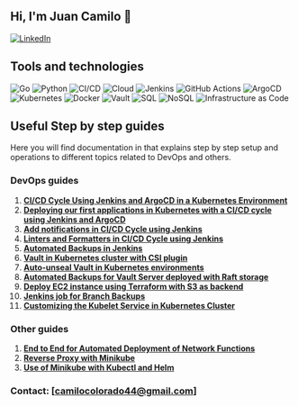 ## Hi, I'm Juan Camilo 👋

[![LinkedIn](https://img.shields.io/badge/LinkedIn-000?style=for-the-badge&logo=linkedin&logoColor=white)](https://www.linkedin.com/in/juan-camilo-colorado-cardona-4114b823b/)

## Tools and technologies

![Go](https://img.shields.io/badge/Go-00ADD8?style=for-the-badge&logo=go&logoColor=white) ![Python](https://img.shields.io/badge/Python-3776AB?style=for-the-badge&logo=python&logoColor=white) ![CI/CD](https://img.shields.io/badge/CI%2FCD-239120?style=for-the-badge&logo=continuous-integration&logoColor=white) ![Cloud](https://img.shields.io/badge/Cloud-4285F4?style=for-the-badge&logo=google-cloud&logoColor=white) ![Jenkins](https://img.shields.io/badge/Jenkins-D24939?style=for-the-badge&logo=jenkins&logoColor=white) ![GitHub Actions](https://img.shields.io/badge/GitHub_Actions-2088FF?style=for-the-badge&logo=github-actions&logoColor=white) ![ArgoCD](https://img.shields.io/badge/ArgoCD-FE4B02?style=for-the-badge&logo=argo&logoColor=white) ![Kubernetes](https://img.shields.io/badge/Kubernetes-326CE5?style=for-the-badge&logo=kubernetes&logoColor=white) ![Docker](https://img.shields.io/badge/Docker-2496ED?style=for-the-badge&logo=docker&logoColor=white) ![Vault](https://img.shields.io/badge/Vault-000000?style=for-the-badge&logo=vault&logoColor=white) ![SQL](https://img.shields.io/badge/SQL-4479A1?style=for-the-badge&logo=database&logoColor=white) ![NoSQL](https://img.shields.io/badge/NoSQL-78C143?style=for-the-badge&logo=database&logoColor=white) ![Infrastructure as Code](https://img.shields.io/badge/IaC-623CE4?style=for-the-badge&logo=code&logoColor=white)  

## Useful Step by step guides

Here you will find documentation in that explains step by step setup and operations to different topics related to DevOps and others.

### DevOps guides

1. **[CI/CD Cycle Using Jenkins and ArgoCD in a Kubernetes Environment](https://github.com/juancamilocc/virtual_resources/wiki/configuration-cycle-cicd)**
2. **[Deploying our first applications in Kubernetes with a CI/CD cycle using Jenkins and ArgoCD](https://github.com/juancamilocc/virtual_resources/wiki/deploy-first-app-cicd-cycle)**
3. **[Add notifications in CI/CD Cycle using Jenkins](https://github.com/juancamilocc/virtual_resources/wiki/notifications-cicd-cycle)**
4. **[Linters and Formatters in CI/CD Cycle using Jenkins](https://github.com/juancamilocc/virtual_resources/wiki/linters-formatters-cicd-cycle)**
5. **[Automated Backups in Jenkins](https://github.com/juancamilocc/virtual_resources/wiki/backups-jenkins)**
6. **[Vault in Kubernetes cluster with CSI plugin](https://github.com/juancamilocc/virtual_resources/wiki/vault-kubernetes-with-csi)**
7. **[Auto-unseal Vault in Kubernetes environments](https://github.com/juancamilocc/virtual_resources/wiki/autounseal-vault)**
8. **[Automated Backups for Vault Server deployed with Raft storage](https://github.com/juancamilocc/virtual_resources/wiki/backups-vault)**
9. **[Deploy EC2 instance using Terraform with S3 as backend](https://github.com/juancamilocc/virtual_resources/wiki/deploy-ec2-using-terraform)**
10. **[Jenkins job for Branch Backups](https://github.com/juancamilocc/virtual_resources/wiki/branch-backups)**
11. **[Customizing the Kubelet Service in Kubernetes Cluster](https://github.com/juancamilocc/virtual_resources/wiki/access-to-nodes)**

### Other guides

1. **[End to End for Automated Deployment of Network Functions](https://github.com/juancamilocc/virtual_resources/wiki/end-to-end-network-func)**
2. **[Reverse Proxy with Minikube](https://github.com/juancamilocc/virtual_resources/wiki/reverse-proxy-minikube)**
3. **[Use of Minikube with Kubectl and Helm](https://github.com/juancamilocc/virtual_resources/wiki/use-minikube-kubectl-helm)**

### Contact: [camilocolorado44@gmail.com]
